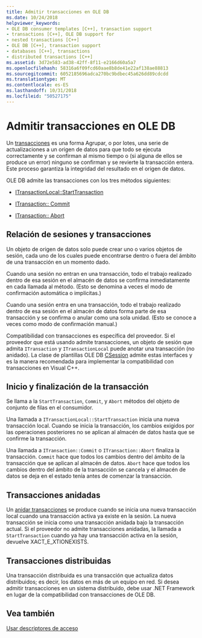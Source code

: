```yaml
---
title: Admitir transacciones en OLE DB
ms.date: 10/24/2018
helpviewer_keywords:
- OLE DB consumer templates [C++], transaction support
- transactions [C++], OLE DB support for
- nested transactions [C++]
- OLE DB [C++], transaction support
- databases [C++], transactions
- distributed transactions [C++]
ms.assetid: 3d72e583-ad38-42ff-8f11-e2166d60a5a7
ms.openlocfilehash: 58316a6f09fcd60aae8b8de41e22af138ae88813
ms.sourcegitcommit: 6052185696adca270bc9bdbec45a626dd89cdcdd
ms.translationtype: MT
ms.contentlocale: es-ES
ms.lasthandoff: 10/31/2018
ms.locfileid: "50527175"
---
```

# <a name="supporting-transactions-in-ole-db"></a>Admitir transacciones en OLE DB

Un [transacciones](../../data/transactions-mfc-data-access.md) es una forma Agrupar, o por lotes, una serie de actualizaciones a un origen de datos para que todo se ejecuta correctamente y se confirman al mismo tiempo o (si alguna de ellos se produce un error) ninguno se confirman y se revierte la transacción entera. Este proceso garantiza la integridad del resultado en el origen de datos.

OLE DB admite las transacciones con los tres métodos siguientes:

- [ITransactionLocal::StartTransaction](/previous-versions/windows/desktop/ms709786)

- [ITransaction:: Commit](/previous-versions/windows/desktop/ms713008)

- [ITransaction:: Abort](/previous-versions/windows/desktop/ms709833)

## <a name="relationship-of-sessions-and-transactions"></a>Relación de sesiones y transacciones

Un objeto de origen de datos solo puede crear uno o varios objetos de sesión, cada uno de los cuales puede encontrarse dentro o fuera del ámbito de una transacción en un momento dado.

Cuando una sesión no entran en una transacción, todo el trabajo realizado dentro de esa sesión en el almacén de datos se confirma inmediatamente en cada llamada al método. (Esto se denomina a veces el modo de confirmación automática o implícitas.)

Cuando una sesión entra en una transacción, todo el trabajo realizado dentro de esa sesión en el almacén de datos forma parte de esa transacción y se confirma o anular como una sola unidad. (Esto se conoce a veces como modo de confirmación manual.)

Compatibilidad con transacciones es específica del proveedor. Si el proveedor que está usando admite transacciones, un objeto de sesión que admita `ITransaction` y `ITransactionLocal` puede anotar una transacción (no anidado). La clase de plantillas OLE DB [CSession](../../data/oledb/csession-class.md) admite estas interfaces y es la manera recomendada para implementar la compatibilidad con transacciones en Visual C++.

## <a name="starting-and-ending-the-transaction"></a>Inicio y finalización de la transacción

Se llama a la `StartTransaction`, `Commit`, y `Abort` métodos del objeto de conjunto de filas en el consumidor.

Una llamada a `ITransactionLocal::StartTransaction` inicia una nueva transacción local. Cuando se inicia la transacción, los cambios exigidos por las operaciones posteriores no se aplican al almacén de datos hasta que se confirme la transacción.

Una llamada a `ITransaction::Commit` o `ITransaction::Abort` finaliza la transacción. `Commit` hace que todos los cambios dentro del ámbito de la transacción que se aplican al almacén de datos. `Abort` hace que todos los cambios dentro del ámbito de la transacción se cancela y el almacén de datos se deja en el estado tenía antes de comenzar la transacción.

## <a name="nested-transactions"></a>Transacciones anidadas

Un [anidar transacciones](/previous-versions/windows/desktop/ms716985) se produce cuando se inicia una nueva transacción local cuando una transacción activa ya existe en la sesión. La nueva transacción se inicia como una transacción anidada bajo la transacción actual. Si el proveedor no admite transacciones anidadas, la llamada a `StartTransaction` cuando ya hay una transacción activa en la sesión, devuelve XACT_E_XTIONEXISTS.

## <a name="distributed-transactions"></a>Transacciones distribuidas

Una transacción distribuida es una transacción que actualiza datos distribuidos; es decir, los datos en más de un equipo en red. Si desea admitir transacciones en un sistema distribuido, debe usar .NET Framework en lugar de la compatibilidad con transacciones de OLE DB.

## <a name="see-also"></a>Vea también

[Usar descriptores de acceso](../../data/oledb/using-accessors.md)